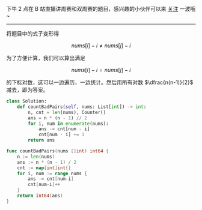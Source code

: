 下午 2 点在 B 站直播讲周赛和双周赛的题目，感兴趣的小伙伴可以来 [关注](https://space.bilibili.com/206214/dynamic) 一波哦~

---

将题目中的式子变形得

$$
\textit{nums}[i]-i \ne \textit{nums}[j]-i
$$

为了方便计算，我们可以算出满足

$$
\textit{nums}[i]-i = \textit{nums}[j]-i
$$

的下标对数，这可以一边遍历，一边统计。然后用所有对数 $\dfrac{n(n-1)}{2}$ 减去，即为答案。

```py [sol1-Python3]
class Solution:
    def countBadPairs(self, nums: List[int]) -> int:
        n, cnt = len(nums), Counter()
        ans = n * (n - 1) // 2
        for i, num in enumerate(nums):
            ans -= cnt[num - i]
            cnt[num - i] += 1
        return ans
```

```go [sol1-Go]
func countBadPairs(nums []int) int64 {
	n := len(nums)
	ans := n * (n - 1) / 2
	cnt := map[int]int{}
	for i, num := range nums {
		ans -= cnt[num-i]
		cnt[num-i]++
	}
	return int64(ans)
}
```

